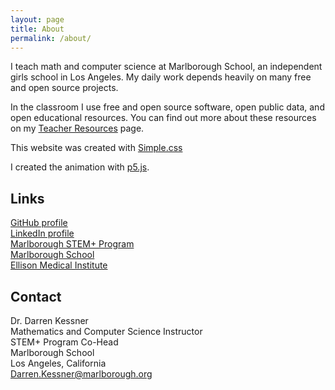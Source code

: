 ```yaml
---
layout: page
title: About
permalink: /about/
---
```


I teach math and computer science at Marlborough School, an independent girls
school in Los Angeles.  My daily work depends heavily on many free and open
source projects.

In the classroom I use free and open source software, open public data, and
open educational resources.  You can find out more about these resources on my
[Teacher Resources](https://dkessner.github.io/TeacherResources/)
page.  

This website was created with 
<a href="https://simplecss.org/">Simple.css</a>

I created the animation with <a href="https://p5js.org/">p5.js</a>.



## Links

[GitHub profile](https://github.com/dkessner)    
[LinkedIn profile](https://www.linkedin.com/in/darrenkessner/)  
[Marlborough STEM+ Program](http://stem.marlborough.org)  
[Marlborough School](http://marlborough.org)  
[Ellison Medical Institute](https://emila.org/)  

## Contact

Dr. Darren Kessner  
Mathematics and Computer Science Instructor  
STEM+ Program Co-Head  
Marlborough School  
Los Angeles, California  
[Darren.Kessner@marlborough.org](mailto:darren.kessner@marlborough.org)  



